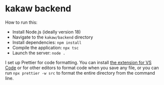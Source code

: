 # kakaw backend

How to run this:

- Install Node.js (ideally version 18)
- Navigate to the `kakaw/backend` directory
- Install dependencies: `npm install`
- Compile the application: `npx tsc`
- Launch the server: `node .`

I set up Prettier for code formatting. You can install [the extension for VS Code](https://marketplace.visualstudio.com/items?itemName=esbenp.prettier-vscode) or for other editors to format code when you save any file, or you can run `npx prettier -w src` to format the entire directory from the command line.
